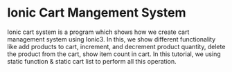 # Ionic Cart Mangement System

Ionic cart system is a program which shows how we create cart management system using Ionic3. In this, we show different functionality like add products to cart, increment, and decrement product quantity, delete the product from the cart, show item count in cart. In this tutorial, we using static function &amp; static cart list to perform all this operation. 
